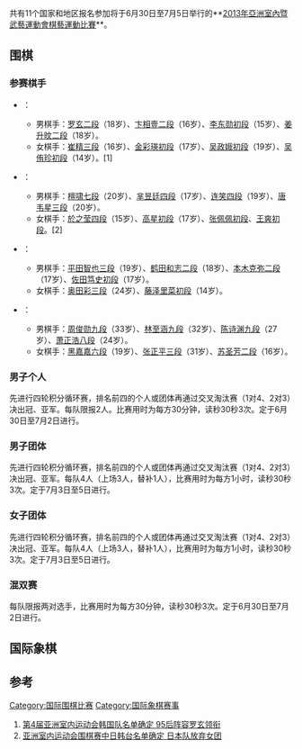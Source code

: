 共有11个国家和地区报名参加将于6月30日至7月5日举行的**[2013年亞洲室內暨武藝運動會棋藝運動比賽](https://zh.wikipedia.org/wiki/2013年亞洲室內暨武藝運動會 "wikilink")**。

## 围棋

### 参赛棋手

  - ：

      - 男棋手：[罗玄二段](https://zh.wikipedia.org/wiki/罗玄 "wikilink")（18岁）、[卞相壹二段](../Page/卞相壹.md "wikilink")（16岁）、[李东勋初段](https://zh.wikipedia.org/wiki/李东勋 "wikilink")（15岁）、[姜升旼二段](https://zh.wikipedia.org/wiki/姜升旼 "wikilink")（18岁）。
      - 女棋手：[崔精三段](../Page/崔精.md "wikilink")（16岁）、[金彩瑛初段](https://zh.wikipedia.org/wiki/金彩瑛 "wikilink")（17岁）、[吴政娥初段](https://zh.wikipedia.org/wiki/吴政娥 "wikilink")（19岁）、[吴侑珍初段](https://zh.wikipedia.org/wiki/吴侑珍 "wikilink")（14岁）。\[1\]

  - ：

      - 男棋手：[檀啸七段](../Page/檀啸.md "wikilink")（20岁）、[芈昱廷四段](../Page/芈昱廷.md "wikilink")（17岁）、[连笑四段](https://zh.wikipedia.org/wiki/连笑 "wikilink")（19岁）、[唐韦星三段](../Page/唐韦星.md "wikilink")（20岁）。
      - 女棋手：[於之莹四段](../Page/於之莹.md "wikilink")（15岁）、[高星初段](../Page/高星.md "wikilink")（17岁）、[张佩佩初段](https://zh.wikipedia.org/wiki/张佩佩 "wikilink")、[王爽初段](https://zh.wikipedia.org/wiki/王爽 "wikilink")。\[2\]

  - ：

      - 男棋手：[平田智也三段](https://zh.wikipedia.org/wiki/平田智也 "wikilink")（19岁）、[鹤田和志二段](https://zh.wikipedia.org/wiki/鹤田和志 "wikilink")（18岁）、[本木克弥二段](https://zh.wikipedia.org/wiki/本木克弥 "wikilink")（17岁）、[佐田笃史初段](https://zh.wikipedia.org/wiki/佐田笃史 "wikilink")（17岁）。
      - 女棋手：[奥田彩三段](https://zh.wikipedia.org/wiki/奥田彩 "wikilink")（24岁）、[藤泽里菜初段](https://zh.wikipedia.org/wiki/藤泽里菜 "wikilink")（14岁）。

  - ：

      - 男棋手：[周俊勋九段](https://zh.wikipedia.org/wiki/周俊勋 "wikilink")（33岁）、[林至涵九段](../Page/林至涵.md "wikilink")（32岁）、[陈诗渊九段](https://zh.wikipedia.org/wiki/陈诗渊 "wikilink")（27岁）、[萧正浩八段](https://zh.wikipedia.org/wiki/萧正浩 "wikilink")（24岁）。
      - 女棋手：[黑嘉嘉六段](../Page/黑嘉嘉.md "wikilink")（19岁）、[张正平三段](https://zh.wikipedia.org/wiki/张正平 "wikilink")（31岁）、[苏圣芳二段](https://zh.wikipedia.org/wiki/苏圣芳 "wikilink")（16岁）。

### 男子个人

先进行四轮积分循环赛，排名前四的个人或团体再通过交叉淘汰赛（1对4、2对3）决出冠、亚军。每队限报2人。比赛用时为每方30分钟，读秒30秒3次。定于6月30日至7月2日进行。

### 男子团体

先进行四轮积分循环赛，排名前四的个人或团体再通过交叉淘汰赛（1对4、2对3）决出冠、亚军。每队4人（上场3人，替补1人），比赛用时为每方1小时，读秒30秒3次。定于7月3日至5日进行。

### 女子团体

先进行四轮积分循环赛，排名前四的个人或团体再通过交叉淘汰赛（1对4、2对3）决出冠、亚军。每队4人（上场3人，替补1人），比赛用时为每方1小时，读秒30秒3次。定于7月3日至5日进行。

### 混双赛

每队限报两对选手，比赛用时为每方30分钟，读秒30秒3次。定于6月30日至7月2日进行。

## 国际象棋

## 参考

[Category:国际围棋比赛](https://zh.wikipedia.org/wiki/Category:国际围棋比赛 "wikilink")
[Category:国际象棋赛事](https://zh.wikipedia.org/wiki/Category:国际象棋赛事 "wikilink")

1.  [第4届亚洲室内运动会韩国队名单确定 95后阵容罗玄领衔](http://weiqi.tom.com/2013-03-13/00UP/63101491.html)
2.  [亚洲室内运动会围棋赛中日韩台名单确定
    日本队放弃女团](http://weiqi.tom.com/2013-04-23/00UP/33243532.html)